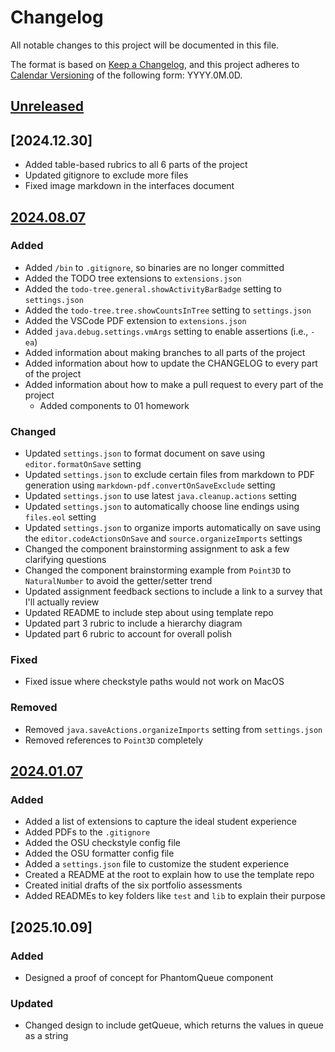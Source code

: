 # Changelog

All notable changes to this project will be documented in this file.

The format is based on [Keep a Changelog](https://keepachangelog.com/en/1.1.0/),
and this project adheres to [Calendar Versioning](https://calver.org/) of
the following form: YYYY.0M.0D.

## [Unreleased]

## [2024.12.30]

- Added table-based rubrics to all 6 parts of the project
- Updated gitignore to exclude more files
- Fixed image markdown in the interfaces document

## [2024.08.07]

### Added

- Added `/bin` to `.gitignore`, so binaries are no longer committed
- Added the TODO tree extensions to `extensions.json`
- Added the `todo-tree.general.showActivityBarBadge` setting to `settings.json`
- Added the `todo-tree.tree.showCountsInTree` setting to `settings.json`
- Added the VSCode PDF extension to `extensions.json`
- Added `java.debug.settings.vmArgs` setting to enable assertions (i.e., `-ea`)
- Added information about making branches to all parts of the project
- Added information about how to update the CHANGELOG to every part of the
  project
- Added information about how to make a pull request to every part of the
  project
  - Added components to 01 homework

### Changed

- Updated `settings.json` to format document on save using `editor.formatOnSave`
  setting
- Updated `settings.json` to exclude certain files from markdown to PDF
  generation using `markdown-pdf.convertOnSaveExclude` setting
- Updated `settings.json` to use latest `java.cleanup.actions` setting
- Updated `settings.json` to automatically choose line endings using `files.eol`
  setting
- Updated `settings.json` to organize imports automatically on save using the
  `editor.codeActionsOnSave` and `source.organizeImports` settings
- Changed the component brainstorming assignment to ask a few clarifying
  questions
- Changed the component brainstorming example from `Point3D` to `NaturalNumber`
  to avoid the getter/setter trend
- Updated assignment feedback sections to include a link to a survey that
  I'll actually review
- Updated README to include step about using template repo
- Updated part 3 rubric to include a hierarchy diagram
- Updated part 6 rubric to account for overall polish

### Fixed

- Fixed issue where checkstyle paths would not work on MacOS

### Removed

- Removed `java.saveActions.organizeImports` setting from `settings.json`
- Removed references to `Point3D` completely

## [2024.01.07]

### Added

- Added a list of extensions to capture the ideal student experience
- Added PDFs to the `.gitignore`
- Added the OSU checkstyle config file
- Added the OSU formatter config file
- Added a `settings.json` file to customize the student experience
- Created a README at the root to explain how to use the template repo
- Created initial drafts of the six portfolio assessments
- Added READMEs to key folders like `test` and `lib` to explain their purpose

## [2025.10.09]

### Added
- Designed a proof of concept for PhantomQueue component

### Updated
- Changed design to include getQueue, which returns the values in queue as a string


[unreleased]: https://github.com/jrg94/portfolio-project/compare/v2024.08.07...HEAD
[2024.08.07]: https://github.com/jrg94/portfolio-project/compare/v2024.01.07...v2024.08.07
[2024.01.07]: https://github.com/jrg94/portfolio-project/releases/tag/v2024.01.07

